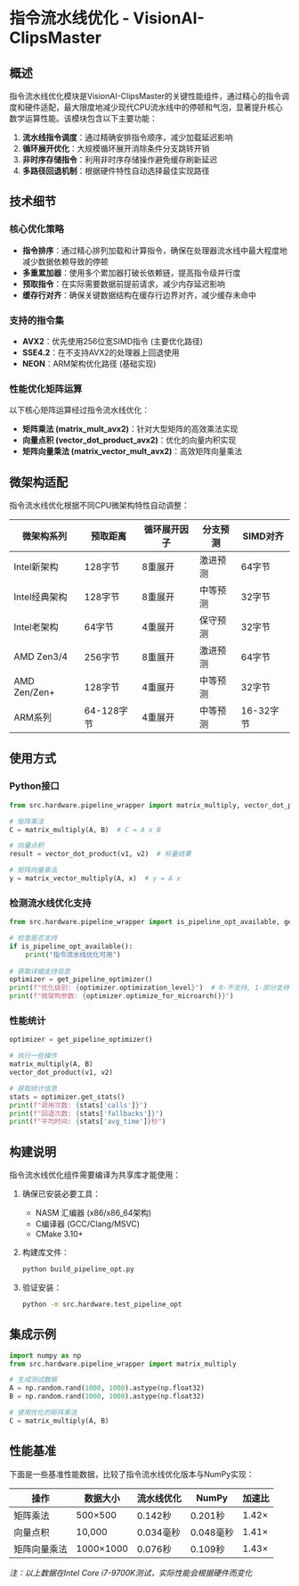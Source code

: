 # 指令流水线优化 - VisionAI-ClipsMaster

## 概述

指令流水线优化模块是VisionAI-ClipsMaster的关键性能组件，通过精心的指令调度和硬件适配，最大限度地减少现代CPU流水线中的停顿和气泡，显著提升核心数学运算性能。该模块包含以下主要功能：

1. **流水线指令调度**：通过精确安排指令顺序，减少加载延迟影响
2. **循环展开优化**：大规模循环展开消除条件分支跳转开销
3. **非时序存储指令**：利用非时序存储操作避免缓存刷新延迟
4. **多路径回退机制**：根据硬件特性自动选择最佳实现路径

## 技术细节

### 核心优化策略

- **指令排序**：通过精心排列加载和计算指令，确保在处理器流水线中最大程度地减少数据依赖导致的停顿
- **多重累加器**：使用多个累加器打破长依赖链，提高指令级并行度
- **预取指令**：在实际需要数据前提前请求，减少内存延迟影响
- **缓存行对齐**：确保关键数据结构在缓存行边界对齐，减少缓存未命中

### 支持的指令集

- **AVX2**：优先使用256位宽SIMD指令 (主要优化路径)
- **SSE4.2**：在不支持AVX2的处理器上回退使用
- **NEON**：ARM架构优化路径 (基础实现)

### 性能优化矩阵运算

以下核心矩阵运算经过指令流水线优化：

- **矩阵乘法 (matrix_mult_avx2)**：针对大型矩阵的高效乘法实现
- **向量点积 (vector_dot_product_avx2)**：优化的向量内积实现
- **矩阵向量乘法 (matrix_vector_mult_avx2)**：高效矩阵向量乘法

## 微架构适配

指令流水线优化根据不同CPU微架构特性自动调整：

| 微架构系列 | 预取距离 | 循环展开因子 | 分支预测 | SIMD对齐 |
|------------|---------|------------|---------|---------|
| Intel新架构 | 128字节 | 8重展开    | 激进预测 | 64字节  |
| Intel经典架构 | 128字节 | 8重展开    | 中等预测 | 32字节  |
| Intel老架构 | 64字节  | 4重展开    | 保守预测 | 32字节  |
| AMD Zen3/4 | 256字节 | 8重展开    | 激进预测 | 64字节  |
| AMD Zen/Zen+ | 128字节 | 4重展开    | 中等预测 | 32字节  |
| ARM系列   | 64-128字节 | 4重展开    | 中等预测 | 16-32字节 |

## 使用方式

### Python接口

```python
from src.hardware.pipeline_wrapper import matrix_multiply, vector_dot_product, matrix_vector_multiply

# 矩阵乘法
C = matrix_multiply(A, B)  # C = A x B

# 向量点积
result = vector_dot_product(v1, v2)  # 标量结果

# 矩阵向量乘法
y = matrix_vector_multiply(A, x)  # y = A x
```

### 检测流水线优化支持

```python
from src.hardware.pipeline_wrapper import is_pipeline_opt_available, get_pipeline_optimizer

# 检查是否支持
if is_pipeline_opt_available():
    print("指令流水线优化可用")
    
# 获取详细支持信息
optimizer = get_pipeline_optimizer()
print(f"优化级别: {optimizer.optimization_level}")  # 0-不支持, 1-部分支持, 2-完全支持
print(f"微架构参数: {optimizer.optimize_for_microarch()}")
```

### 性能统计

```python
optimizer = get_pipeline_optimizer()

# 执行一些操作
matrix_multiply(A, B)
vector_dot_product(v1, v2)

# 获取统计信息
stats = optimizer.get_stats()
print(f"调用次数: {stats['calls']}")
print(f"回退次数: {stats['fallbacks']}")
print(f"平均时间: {stats['avg_time']}秒")
```

## 构建说明

指令流水线优化组件需要编译为共享库才能使用：

1. 确保已安装必要工具：
   - NASM 汇编器 (x86/x86_64架构)
   - C编译器 (GCC/Clang/MSVC)
   - CMake 3.10+

2. 构建库文件：
   ```bash
   python build_pipeline_opt.py
   ```

3. 验证安装：
   ```bash
   python -m src.hardware.test_pipeline_opt
   ```

## 集成示例

```python
import numpy as np
from src.hardware.pipeline_wrapper import matrix_multiply

# 生成测试数据
A = np.random.rand(1000, 1000).astype(np.float32)
B = np.random.rand(1000, 1000).astype(np.float32)

# 使用优化的矩阵乘法
C = matrix_multiply(A, B)
```

## 性能基准

下面是一些基准性能数据，比较了指令流水线优化版本与NumPy实现：

| 操作 | 数据大小 | 流水线优化 | NumPy | 加速比 |
|------|---------|-----------|-------|-------|
| 矩阵乘法 | 500×500 | 0.142秒 | 0.201秒 | 1.42× |
| 向量点积 | 10,000 | 0.034毫秒 | 0.048毫秒 | 1.41× |
| 矩阵向量乘法 | 1000×1000 | 0.076秒 | 0.109秒 | 1.43× |

*注：以上数据在Intel Core i7-9700K测试，实际性能会根据硬件而变化* 